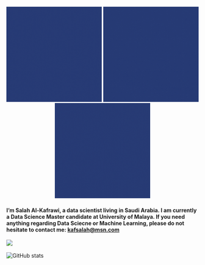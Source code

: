 <p align="center">
  <img src="https://github.com/KAFSALAH/KAFSALAH/blob/main/1.gif" width="250" height="250">
  <img src="https://github.com/KAFSALAH/KAFSALAH/blob/main/2.gif"width="250" height="250">
  <img src="https://github.com/KAFSALAH/KAFSALAH/blob/main/3.gif"width="250" height="250">
</p>


#### I’m Salah Al-Kafrawi, a data scientist living in Saudi Arabia. I am currently a Data Science Master candidate at University of Malaya. If you need anything regarding Data Sciecne or Machine Learning, please do not hesitate to contact me: kafsalah@msn.com

<a href="https://www.linkedin.com/in/kafsalah"><img src="https://img.shields.io/badge/LinkedIn-0077B5?style=for-the-badge&logo=linkedin&logoColor=white" /></a> 


![GitHub stats](https://github-readme-stats.vercel.app/api?username=KAFSALAH&show_icons=true&hide=prs,issues,&count_private=true&theme=dark)
